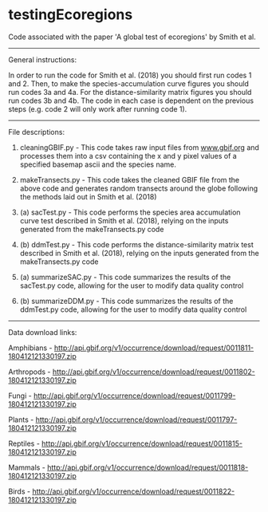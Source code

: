 # testingEcoregions
Code associated with the paper 'A global test of ecoregions' by Smith et al.

----------------
General instructions:

In order to run the code for Smith et al. (2018) you should first run codes 1 and 2. Then, to make the species-accumulation curve figures you should run codes 3a and 4a. For the distance-similarity matrix figures you should run codes 3b and 4b. The code in each case is dependent on the previous steps (e.g. code 2 will only work after running code 1).

----------------
File descriptions:

  1. cleaningGBIF.py - This code takes raw input files from www.gbif.org and processes them into a csv containing the x and y pixel values of a specified basemap ascii and the species name.

  2. makeTransects.py - This code takes the cleaned GBIF file from the above code and generates random transects around the globe following the methods laid out in Smith et al. (2018)

  3. (a) sacTest.py - This code performs the species area accumulation curve test described in Smith et al. (2018), relying on the inputs generated from the makeTransects.py code

  3. (b) ddmTest.py - This code performs the distance-similarity matrix test described in Smith et al. (2018), relying on the inputs generated from the makeTransects.py code

  4. (a) summarizeSAC.py - This code summarizes the results of the sacTest.py code, allowing for the user to modify data quality control 

  4. (b) summarizeDDM.py - This code summarizes the results of the ddmTest.py code, allowing for the user to modify data quality control 

----------------
Data download links:

Amphibians - http://api.gbif.org/v1/occurrence/download/request/0011811-180412121330197.zip

Arthropods - http://api.gbif.org/v1/occurrence/download/request/0011802-180412121330197.zip

Fungi - http://api.gbif.org/v1/occurrence/download/request/0011799-180412121330197.zip

Plants - http://api.gbif.org/v1/occurrence/download/request/0011797-180412121330197.zip

Reptiles - http://api.gbif.org/v1/occurrence/download/request/0011815-180412121330197.zip

Mammals - http://api.gbif.org/v1/occurrence/download/request/0011818-180412121330197.zip

Birds - http://api.gbif.org/v1/occurrence/download/request/0011822-180412121330197.zip


